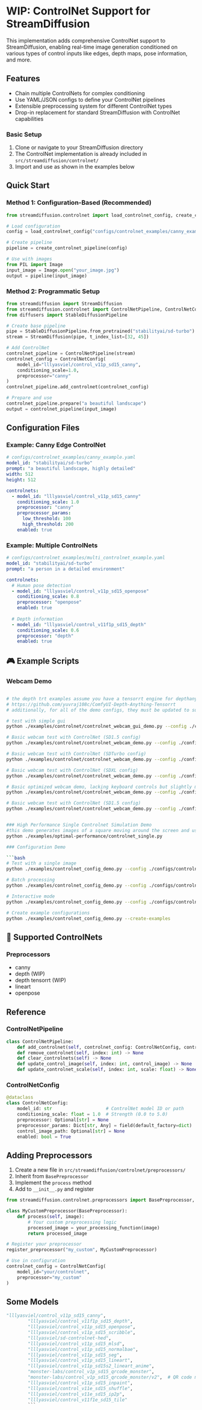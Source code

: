 # WIP: ControlNet Support for StreamDiffusion

This implementation adds comprehensive ControlNet support to StreamDiffusion, enabling real-time image generation conditioned on various types of control inputs like edges, depth maps, pose information, and more.

## Features

- Chain multiple ControlNets for complex conditioning
- Use YAML/JSON configs to define your ControlNet pipelines
- Extensible preprocessing system for different ControlNet types
- Drop-in replacement for standard StreamDiffusion with ControlNet capabilities

### Basic Setup

1. Clone or navigate to your StreamDiffusion directory
2. The ControlNet implementation is already included in `src/streamdiffusion/controlnet/`
3. Import and use as shown in the examples below

## Quick Start

### Method 1: Configuration-Based (Recommended)

```python
from streamdiffusion.controlnet import load_controlnet_config, create_controlnet_pipeline

# Load configuration
config = load_controlnet_config("configs/controlnet_examples/canny_example.yaml")

# Create pipeline
pipeline = create_controlnet_pipeline(config)

# Use with images
from PIL import Image
input_image = Image.open("your_image.jpg")
output = pipeline(input_image)
```

### Method 2: Programmatic Setup

```python
from streamdiffusion import StreamDiffusion
from streamdiffusion.controlnet import ControlNetPipeline, ControlNetConfig
from diffusers import StableDiffusionPipeline

# Create base pipeline
pipe = StableDiffusionPipeline.from_pretrained("stabilityai/sd-turbo")
stream = StreamDiffusion(pipe, t_index_list=[32, 45])

# Add ControlNet
controlnet_pipeline = ControlNetPipeline(stream)
controlnet_config = ControlNetConfig(
    model_id="lllyasviel/control_v11p_sd15_canny",
    conditioning_scale=1.0,
    preprocessor="canny"
)
controlnet_pipeline.add_controlnet(controlnet_config)

# Prepare and use
controlnet_pipeline.prepare("a beautiful landscape")
output = controlnet_pipeline(input_image)
```

## Configuration Files

### Example: Canny Edge ControlNet

```yaml
# configs/controlnet_examples/canny_example.yaml
model_id: "stabilityai/sd-turbo"
prompt: "a beautiful landscape, highly detailed"
width: 512
height: 512

controlnets:
  - model_id: "lllyasviel/control_v11p_sd15_canny"
    conditioning_scale: 1.0
    preprocessor: "canny"
    preprocessor_params:
      low_threshold: 100
      high_threshold: 200
    enabled: true
```

### Example: Multiple ControlNets

```yaml
# configs/controlnet_examples/multi_controlnet_example.yaml
model_id: "stabilityai/sd-turbo"
prompt: "a person in a detailed environment"

controlnets:
  # Human pose detection
  - model_id: "lllyasviel/control_v11p_sd15_openpose"
    conditioning_scale: 0.8
    preprocessor: "openpose"
    enabled: true
    
  # Depth information
  - model_id: "lllyasviel/control_v11f1p_sd15_depth"
    conditioning_scale: 0.6
    preprocessor: "depth"
    enabled: true
```

## 🎮 Example Scripts

### Webcam Demo

```bash

# the depth trt examples assume you have a tensorrt engine for depthanything as seen in this repo
# https://github.com/yuvraj108c/ComfyUI-Depth-Anything-Tensorrt
# additionally, for all of the demo configs, they must be updated to suite your environment. 

# test with simple gui
python ./examples/controlnet/controlnet_webcam_gui_demo.py --config ./configs/controlnet_examples/sdturbo_depth_trt_example.yaml

# Basic webcam test with ControlNet (SD1.5 config)
python ./examples/controlnet/controlnet_webcam_demo.py --config ./configs/controlnet_examples/depth_trt_example.yaml

# Basic webcam test with ControlNet (SDTurbo config)
python ./examples/controlnet/controlnet_webcam_demo.py --config ./configs/controlnet_examples/sdturbo_depth_trt_example.yaml

# Basic webcam test with ControlNet (SDXL config)
python ./examples/controlnet/controlnet_webcam_demo.py --config ./configs/controlnet_examples/sdxlturbo_depth_trt_example.yaml

# Basic optimized webcam demo, lacking keyboard controls but slightly more performant 
python ./examples/controlnet/controlnet_webcam_demo.py --config ./configs/controlnet_examples/depth_trt_example.yaml

# Basic webcam test with ControlNet (SD1.5 config)
python ./examples/controlnet/controlnet_webcam_demo.py --config ./configs/controlnet_examples/lineart_example.yaml


### High Performance Single Controlnet Simulation Demo
#this demo generates images of a square moving around the screen and uses a single canny controlnet to show the performance loss in comparison to the single.py high performance demo
python ./examples/optimal-performance/controlnet_single.py

### Configuration Demo

```bash
# Test with a single image
python ./examples/controlnet_config_demo.py --config ./configs/controlnet_examples/depth_example.yaml --input test_image.jpg

# Batch processing
python ./examples/controlnet_config_demo.py --config ./configs/controlnet_examples/canny_example.yaml --input image_folder/

# Interactive mode
python ./examples/controlnet_config_demo.py --config ./configs/controlnet_examples/multi_controlnet_example.yaml --interactive

# Create example configurations
python ./examples/controlnet_config_demo.py --create-examples
```

## 🔧 Supported ControlNets

### Preprocessors

 - canny
 - depth (WIP)
 - depth tensorrt (WIP)
 - lineart
 - openpose 


## Reference

### ControlNetPipeline

```python
class ControlNetPipeline:
    def add_controlnet(self, controlnet_config: ControlNetConfig, control_image=None) -> int
    def remove_controlnet(self, index: int) -> None
    def clear_controlnets(self) -> None
    def update_control_image(self, index: int, control_image) -> None
    def update_controlnet_scale(self, index: int, scale: float) -> None
```

### ControlNetConfig

```python
@dataclass
class ControlNetConfig:
    model_id: str                    # ControlNet model ID or path
    conditioning_scale: float = 1.0  # Strength (0.0 to 5.0)
    preprocessor: Optional[str] = None
    preprocessor_params: Dict[str, Any] = field(default_factory=dict)
    control_image_path: Optional[str] = None
    enabled: bool = True
```

## Adding Preprocessors

1. Create a new file in `src/streamdiffusion/controlnet/preprocessors/`
2. Inherit from `BasePreprocessor`
3. Implement the `process` method
4. Add to `__init__.py` and register

```python
from streamdiffusion.controlnet.preprocessors import BasePreprocessor, register_preprocessor

class MyCustomPreprocessor(BasePreprocessor):
    def process(self, image):
        # Your custom preprocessing logic
        processed_image = your_processing_function(image)
        return processed_image

# Register your preprocessor
register_preprocessor("my_custom", MyCustomPreprocessor)

# Use in configuration
controlnet_config = ControlNetConfig(
    model_id="your/controlnet",
    preprocessor="my_custom"
)
```


## Some Models 

```python 
"lllyasviel/control_v11p_sd15_canny",         
        "lllyasviel/control_v11f1p_sd15_depth",       
        "lllyasviel/control_v11p_sd15_openpose",      
        "lllyasviel/control_v11p_sd15_scribble",      
        "lllyasviel/sd-controlnet-hed",               
        "lllyasviel/control_v11p_sd15_mlsd",          
        "lllyasviel/control_v11p_sd15_normalbae",     
        "lllyasviel/control_v11p_sd15_seg",           
        "lllyasviel/control_v11p_sd15_lineart",       
        "lllyasviel/control_v11p_sd15s2_lineart_anime", 
        "monster-labs/control_v1p_sd15_qrcode_monster", 
        "monster-labs/control_v1p_sd15_qrcode_monster/v2",  # QR code model v2 (in v2 subfolder)
        "lllyasviel/control_v11p_sd15_inpaint",       
        "lllyasviel/control_v11e_sd15_shuffle",       
        "lllyasviel/control_v11e_sd15_ip2p",          
        "lllyasviel/control_v11f1e_sd15_tile"         
        ```